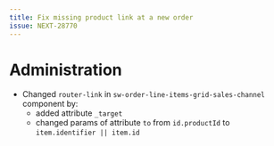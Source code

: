 ```yaml
---
title: Fix missing product link at a new order
issue: NEXT-28770
---
```

# Administration
* Changed `router-link` in `sw-order-line-items-grid-sales-channel` component by:
  * added attribute `_target`
  * changed params of attribute `to` from `id.productId` to `item.identifier || item.id`
